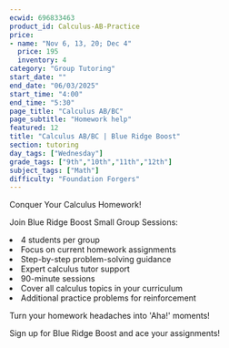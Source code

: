 ```yaml
---
ecwid: 696833463
product_id: Calculus-AB-Practice
price:
- name: "Nov 6, 13, 20; Dec 4"
  price: 195
  inventory: 4
category: "Group Tutoring"
start_date: ""
end_date: "06/03/2025"
start_time: "4:00"
end_time: "5:30"
page_title: "Calculus AB/BC"
page_subtitle: "Homework help"
featured: 12
title: "Calculus AB/BC | Blue Ridge Boost"
section: tutoring
day_tags: ["Wednesday"]
grade_tags: ["9th","10th","11th","12th"]
subject_tags: ["Math"]
difficulty: "Foundation Forgers"
---
```

<p>Conquer Your Calculus Homework!</p><p>Join Blue Ridge Boost Small Group Sessions:</p><li> 4 students per group</li><li>Focus on current homework assignments</li><li>Step-by-step problem-solving guidance</li><li>Expert calculus tutor support</li><li>90-minute sessions</li><li>Cover all calculus topics in your curriculum</li><li>Additional practice problems for reinforcement</li><p>Turn your homework headaches into 'Aha!' moments!</p><p>Sign up for Blue Ridge Boost and ace your assignments!</p>
